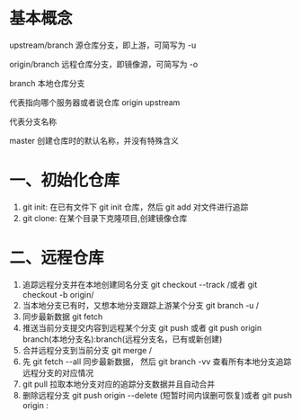 # 基本概念

upstream/branch 源仓库分支，即上游，可简写为 -u

origin/branch 远程仓库分支，即镜像源，可简写为 -o

branch 本地仓库分支

<remote> 代表指向哪个服务器或者说仓库 origin upstream

<branch> 代表分支名称

master 创建仓库时的默认名称，并没有特殊含义

# 一、初始化仓库

1. git init: 在已有文件下 git init 仓库，然后 git add 对文件进行追踪
2. git clone: 在某个目录下克隆项目,创建镜像仓库

# 二、远程仓库

1. 追踪远程分支并在本地创建同名分支 git checkout --track <remote>/<branch>或者 git checkout -b <branch> origin/<branch>
2. 当本地分支已有时，又想本地分支跟踪上游某个分支 git branch -u <remote>/<branch>
3. 同步最新数据 git fetch <remote>
4. 推送当前分支提交内容到远程某个分支 git push <remote> <branch>或者
   git push origin branch(本地分支名):branch(远程分支名，已有或新创建)
5. 合并远程分支到当前分支 git merge <remote>/<branch>
6. 先 git fetch --all 同步最新数据， 然后 git branch -vv 查看所有本地分支追踪远程分支的对应情况
7. git pull 拉取本地分支对应的追踪分支数据并且自动合并
8. 删除远程分支 git push origin --delete <branch>(短暂时间内误删可恢复)或者 git push origin :<branch>
